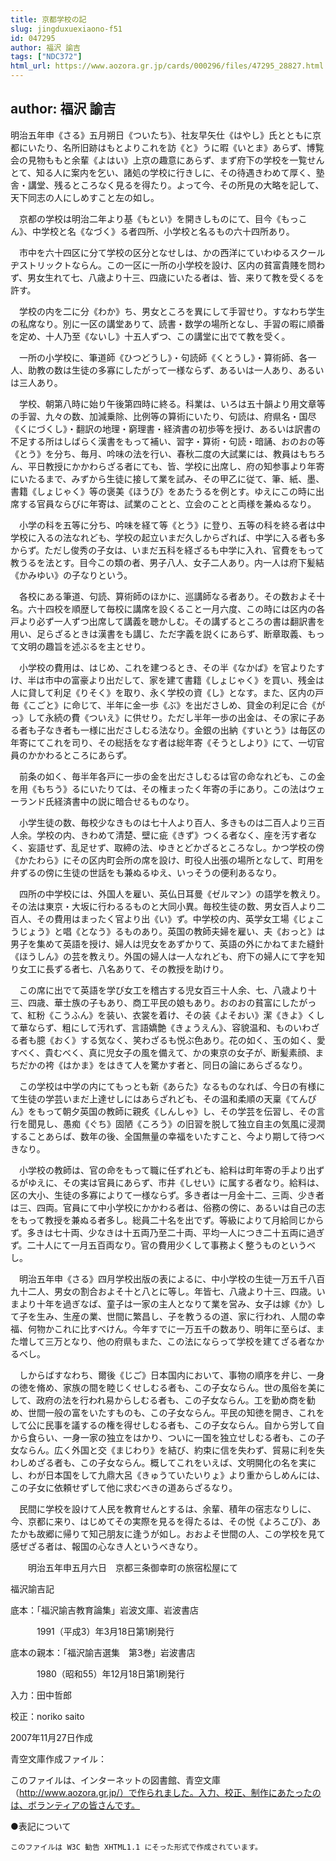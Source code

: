 ```yaml
---
title: 京都学校の記
slug: jingduxuexiaono-f51
id: 047295
author: 福沢 諭吉
tags: ["NDC372"]
html_url: https://www.aozora.gr.jp/cards/000296/files/47295_28827.html
---
```


## author: 福沢 諭吉

明治五年申《さる》五月朔日《ついたち》、社友早矢仕《はやし》氏とともに京都にいたり、名所旧跡はもとよりこれを訪《と》うに暇《いとま》あらず、博覧会の見物ももと余輩《よはい》上京の趣意にあらず、まず府下の学校を一覧せんとて、知る人に案内を乞い、諸処の学校に行きしに、その待遇きわめて厚く、塾舎・講堂、残るところなく見るを得たり。よって今、その所見の大略を記して、天下同志の人にしめすこと左の如し。

　京都の学校は明治二年より基《もとい》を開きしものにて、目今《もっこん》、中学校と名《なづく》る者四所、小学校と名るもの六十四所あり。

　市中を六十四区に分て学校の区分となせしは、かの西洋にていわゆるスクールヂストリックトならん。この一区に一所の小学校を設け、区内の貧富貴賤を問わず、男女生れて七、八歳より十三、四歳にいたる者は、皆、来りて教を受くるを許す。

　学校の内を二に分《わか》ち、男女ところを異にして手習せり。すなわち学生の私席なり。別に一区の講堂ありて、読書・数学の場所となし、手習の暇に順番を定め、十人乃至《ないし》十五人ずつ、この講堂に出でて教を受く。

　一所の小学校に、筆道師《ひつどうし》・句読師《くとうし》・算術師、各一人、助教の数は生徒の多寡にしたがって一様ならず、あるいは一人あり、あるいは三人あり。

　学校、朝第八時に始り午後第四時に終る。科業は、いろは五十韻より用文章等の手習、九々の数、加減乗除、比例等の算術にいたり、句読は、府県名・国尽《くにづくし》・翻訳の地理・窮理書・経済書の初歩等を授け、あるいは訳書の不足する所はしばらく漢書をもって補い、習字・算術・句読・暗誦、おのおの等《とう》を分ち、毎月、吟味の法を行い、春秋二度の大試業には、教員はもちろん、平日教授にかかわらざる者にても、皆、学校に出席し、府の知参事より年寄にいたるまで、みずから生徒に接して業を試み、その甲乙に従て、筆、紙、墨、書籍《しょじゃく》等の褒美《ほうび》をあたうるを例とす。ゆえにこの時に出席する官員ならびに年寄は、試業のことと、立会のことと両様を兼ぬるなり。

　小学の科を五等に分ち、吟味を経て等《とう》に登り、五等の科を終る者は中学校に入るの法なれども、学校の起立いまだ久しからざれば、中学に入る者も多からず。ただし俊秀の子女は、いまだ五科を経ざるも中学に入れ、官費をもって教うるを法とす。目今この類の者、男子八人、女子二人あり。内一人は府下髪結《かみゆい》の子なりという。

　各校にある筆道、句読、算術師のほかに、巡講師なる者あり。その数およそ十名。六十四校を順歴して毎校に講席を設くること一月六度、この時には区内の各戸より必ず一人ずつ出席して講義を聴かしむ。その講ずるところの書は翻訳書を用い、足らざるときは漢書をも講じ、ただ字義を説くにあらず、断章取義、もって文明の趣旨を述ぶるを主とせり。

　小学校の費用は、はじめ、これを建つるとき、その半《なかば》を官よりたすけ、半は市中の富豪より出だして、家を建て書籍《しょじゃく》を買い、残金は人に貸して利足《りそく》を取り、永く学校の資《し》となす。また、区内の戸毎《こごと》に命じて、半年に金一歩《ぶ》を出ださしめ、貸金の利足に合《がっ》して永続の費《ついえ》に供せり。ただし半年一歩の出金は、その家に子ある者も子なき者も一様に出ださしむる法なり。金銀の出納《すいとう》は毎区の年寄にてこれを司り、その総括をなす者は総年寄《そうとしより》にて、一切官員のかかわるところにあらず。

　前条の如く、毎半年各戸に一歩の金を出ださしむるは官の命なれども、この金を用《もちう》るにいたりては、その権まったく年寄の手にあり。この法はウェーランド氏経済書中の説に暗合せるものなり。

　小学生徒の数、毎校少なきものは七十人より百人、多きものは二百人より三百人余。学校の内、きわめて清楚、壁に疵《きず》つくる者なく、座を汚す者なく、妄語せず、乱足せず、取締の法、ゆきとどかざるところなし。かつ学校の傍《かたわら》にその区内町会所の席を設け、町役人出張の場所となして、町用を弁ずるの傍に生徒の世話をも兼ぬるゆえ、いっそうの便利あるなり。

　四所の中学校には、外国人を雇い、英仏日耳曼《ゼルマン》の語学を教えり。その法は東京・大坂に行わるるものと大同小異。毎校生徒の数、男女百人より二百人、その費用はまったく官より出《い》ず。中学校の内、英学女工場《じょこうじょう》と唱《となう》るものあり。英国の教師夫婦を雇い、夫《おっと》は男子を集めて英語を授け、婦人は児女をあずかりて、英語の外にかねてまた縫針《ほうしん》の芸を教えり。外国の婦人は一人なれども、府下の婦人にて字を知り女工に長ずる者七、八名ありて、その教授を助けり。

　この席に出でて英語を学び女工を稽古する児女百三十人余、七、八歳より十三、四歳、華士族の子もあり、商工平民の娘もあり。おのおの貧富にしたがって、紅粉《こうふん》を装い、衣裳を着け、その装《よそおい》潔《きよ》くして華ならず、粗にして汚れず、言語嬌艶《きょうえん》、容貌温和、ものいわざる者も臆《おく》する気なく、笑わざるも悦ぶ色あり。花の如く、玉の如く、愛すべく、貴むべく、真に児女子の風を備えて、かの東京の女子が、断髪素顔、まちだかの袴《はかま》をはきて人を驚かす者と、同日の論にあらざるなり。

　この学校は中学の内にてもっとも新《あらた》なるものなれば、今日の有様にて生徒の学芸いまだ上達せしにはあらざれども、その温和柔順の天稟《てんぴん》をもって朝夕英国の教師に親炙《しんしゃ》し、その学芸を伝習し、その言行を聞見し、愚痴《ぐち》固陋《ころう》の旧習を脱して独立自主の気風に浸潤することあらば、数年の後、全国無量の幸福をいたすこと、今より期して待つべきなり。

　小学校の教師は、官の命をもって職に任ずれども、給料は町年寄の手より出ずるがゆえに、その実は官員にあらず、市井《しせい》に属する者なり。給料は、区の大小、生徒の多寡によりて一様ならず。多き者は一月金十二、三両、少き者は三、四両。官員にて中小学校にかかわる者は、俗務の傍に、あるいは自己の志をもって教授を兼ぬる者多し。総員二十名を出でず。等級によりて月給同じからず。多きは七十両、少なきは十五両乃至二十両、平均一人につき二十五両に過ぎず。二十人にて一月五百両なり。官の費用少くして事務よく整うものというべし。

　明治五年申《さる》四月学校出版の表によるに、中小学校の生徒一万五千八百九十二人、男女の割合およそ十と八とに等し。年皆七、八歳より十三、四歳。いまより十年を過ぎなば、童子は一家の主人となりて業を営み、女子は嫁《か》して子を生み、生産の業、世間に繁昌し、子を教うるの道、家に行われ、人間の幸福、何物かこれに比すべけん。今年すでに一万五千の数あり、明年に至らば、また増して三万となり、他の府県もまた、この法にならって学校を建てざる者なかるべし。

　しからばすなわち、爾後《じご》日本国内において、事物の順序を弁じ、一身の徳を脩め、家族の間を睦じくせしむる者も、この子女ならん。世の風俗を美にして、政府の法を行われ易からしむる者も、この子女ならん。工を勤め商を勧め、世間一般の富をいたすものも、この子女ならん。平民の知徳を開き、これをして公に民事を議するの権を得せしむる者も、この子女ならん。自から労して自から食らい、一身一家の独立をはかり、ついに一国を独立せしむる者も、この子女ならん。広く外国と交《まじわり》を結び、約束に信を失わず、貿易に利を失わしめざる者も、この子女ならん。概してこれをいえば、文明開化の名を実にし、わが日本国をして九鼎大呂《きゅうていたいりょ》より重からしめんには、この子女に依頼せずして他に求むべきの道あらざるなり。

　民間に学校を設けて人民を教育せんとするは、余輩、積年の宿志なりしに、今、京都に来り、はじめてその実際を見るを得たるは、その悦《よろこび》、あたかも故郷に帰りて知己朋友に逢うが如し。おおよそ世間の人、この学校を見て感ぜざる者は、報国の心なき人というべきなり。



　　明治五年申五月六日　京都三条御幸町の旅宿松屋にて



福沢諭吉記













底本：「福沢諭吉教育論集」岩波文庫、岩波書店


　　　1991（平成3）年3月18日第1刷発行

底本の親本：「福沢諭吉選集　第3巻」岩波書店

　　　1980（昭和55）年12月18日第1刷発行

入力：田中哲郎

校正：noriko saito

2007年11月27日作成

青空文庫作成ファイル：

このファイルは、インターネットの図書館、青空文庫（http://www.aozora.gr.jp/）で作られました。入力、校正、制作にあたったのは、ボランティアの皆さんです。











●表記について


	このファイルは W3C 勧告 XHTML1.1 にそった形式で作成されています。